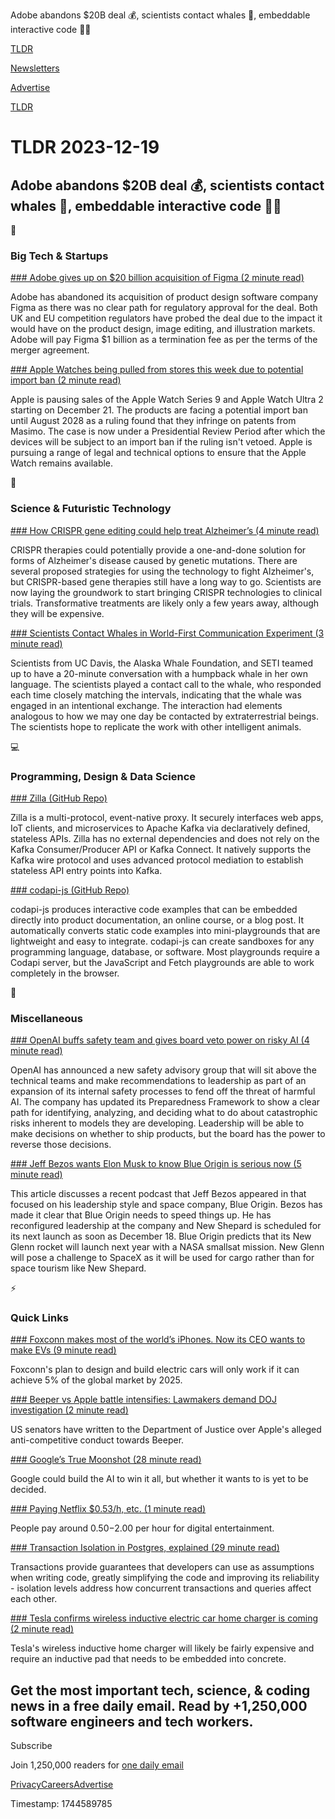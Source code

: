 Adobe abandons $20B deal 💰, scientists contact whales 🐋, embeddable interactive code 👨‍💻

[TLDR](/)

[Newsletters](/newsletters)

[Advertise](https://advertise.tldr.tech/)

[TLDR](/)

# TLDR 2023-12-19

## Adobe abandons $20B deal 💰, scientists contact whales 🐋, embeddable interactive code 👨‍💻

📱

### Big Tech & Startups

[### Adobe gives up on $20 billion acquisition of Figma (2 minute read)](https://arstechnica.com/tech-policy/2023/12/adobe-gives-up-on-20-billion-acquisition-of-figma/?utm_source=tldrnewsletter)

Adobe has abandoned its acquisition of product design software company Figma as there was no clear path for regulatory approval for the deal. Both UK and EU competition regulators have probed the deal due to the impact it would have on the product design, image editing, and illustration markets. Adobe will pay Figma $1 billion as a termination fee as per the terms of the merger agreement.

[### Apple Watches being pulled from stores this week due to potential import ban (2 minute read)](https://arstechnica.com/gadgets/2023/12/apple-watches-being-pulled-from-stores-this-week-due-to-potential-import-ban/?utm_source=tldrnewsletter)

Apple is pausing sales of the Apple Watch Series 9 and Apple Watch Ultra 2 starting on December 21. The products are facing a potential import ban until August 2028 as a ruling found that they infringe on patents from Masimo. The case is now under a Presidential Review Period after which the devices will be subject to an import ban if the ruling isn't vetoed. Apple is pursuing a range of legal and technical options to ensure that the Apple Watch remains available.

🚀

### Science & Futuristic Technology

[### How CRISPR gene editing could help treat Alzheimer’s (4 minute read)](https://www.nature.com/articles/d41586-023-03931-5?utm_source=tldrnewsletter)

CRISPR therapies could potentially provide a one-and-done solution for forms of Alzheimer's disease caused by genetic mutations. There are several proposed strategies for using the technology to fight Alzheimer's, but CRISPR-based gene therapies still have a long way to go. Scientists are now laying the groundwork to start bringing CRISPR technologies to clinical trials. Transformative treatments are likely only a few years away, although they will be expensive.

[### Scientists Contact Whales in World-First Communication Experiment (3 minute read)](https://www.sciencealert.com/scientists-contact-whales-in-world-first-communication-experiment?utm_source=tldrnewsletter)

Scientists from UC Davis, the Alaska Whale Foundation, and SETI teamed up to have a 20-minute conversation with a humpback whale in her own language. The scientists played a contact call to the whale, who responded each time closely matching the intervals, indicating that the whale was engaged in an intentional exchange. The interaction had elements analogous to how we may one day be contacted by extraterrestrial beings. The scientists hope to replicate the work with other intelligent animals.

💻

### Programming, Design & Data Science

[### Zilla (GitHub Repo)](https://github.com/aklivity/zilla?utm_source=tldrnewsletter)

Zilla is a multi-protocol, event-native proxy. It securely interfaces web apps, IoT clients, and microservices to Apache Kafka via declaratively defined, stateless APIs. Zilla has no external dependencies and does not rely on the Kafka Consumer/Producer API or Kafka Connect. It natively supports the Kafka wire protocol and uses advanced protocol mediation to establish stateless API entry points into Kafka.

[### codapi-js (GitHub Repo)](https://github.com/nalgeon/codapi-js?tab=readme-ov-file&amp;utm_source=tldrnewsletter)

codapi-js produces interactive code examples that can be embedded directly into product documentation, an online course, or a blog post. It automatically converts static code examples into mini-playgrounds that are lightweight and easy to integrate. codapi-js can create sandboxes for any programming language, database, or software. Most playgrounds require a Codapi server, but the JavaScript and Fetch playgrounds are able to work completely in the browser.

🎁

### Miscellaneous

[### OpenAI buffs safety team and gives board veto power on risky AI (4 minute read)](https://techcrunch.com/2023/12/18/openai-buffs-safety-team-and-gives-board-veto-power-on-risky-ai/?utm_source=tldrnewsletter)

OpenAI has announced a new safety advisory group that will sit above the technical teams and make recommendations to leadership as part of an expansion of its internal safety processes to fend off the threat of harmful AI. The company has updated its Preparedness Framework to show a clear path for identifying, analyzing, and deciding what to do about catastrophic risks inherent to models they are developing. Leadership will be able to make decisions on whether to ship products, but the board has the power to reverse those decisions.

[### Jeff Bezos wants Elon Musk to know Blue Origin is serious now (5 minute read)](https://www.theverge.com/24001656/jeff-bezos-elon-musk-space-blue-origin-rivalry?utm_source=tldrnewsletter)

This article discusses a recent podcast that Jeff Bezos appeared in that focused on his leadership style and space company, Blue Origin. Bezos has made it clear that Blue Origin needs to speed things up. He has reconfigured leadership at the company and New Shepard is scheduled for its next launch as soon as December 18. Blue Origin predicts that its New Glenn rocket will launch next year with a NASA smallsat mission. New Glenn will pose a challenge to SpaceX as it will be used for cargo rather than for space tourism like New Shepard.

⚡

### Quick Links

[### Foxconn makes most of the world’s iPhones. Now its CEO wants to make EVs (9 minute read)](https://www.cnn.com/2023/12/18/business/young-liu-risk-taker/?utm_source=tldrnewsletter)

Foxconn's plan to design and build electric cars will only work if it can achieve 5% of the global market by 2025.

[### Beeper vs Apple battle intensifies: Lawmakers demand DOJ investigation (2 minute read)](https://www.androidauthority.com/beeper-vs-apple-us-senators-letter-doj-3395333/?utm_source=tldrnewsletter)

US senators have written to the Department of Justice over Apple's alleged anti-competitive conduct towards Beeper.

[### Google’s True Moonshot (28 minute read)](https://stratechery.com/2023/googles-true-moonshot/?utm_source=tldrnewsletter)

Google could build the AI to win it all, but whether it wants to is yet to be decided.

[### Paying Netflix $0.53/h, etc. (1 minute read)](https://taylor.town/dollar-per-hour?utm_source=tldrnewsletter)

People pay around $0.50-$2.00 per hour for digital entertainment.

[### Transaction Isolation in Postgres, explained (29 minute read)](https://www.thenile.dev/blog/transaction-isolation-postgres?utm_source=tldrnewsletter)

Transactions provide guarantees that developers can use as assumptions when writing code, greatly simplifying the code and improving its reliability - isolation levels address how concurrent transactions and queries affect each other.

[### Tesla confirms wireless inductive electric car home charger is coming (2 minute read)](https://electrek.co/2023/12/18/tesla-confirms-wireless-inductive-electric-car-home-charger/?utm_source=tldrnewsletter)

Tesla's wireless inductive home charger will likely be fairly expensive and require an inductive pad that needs to be embedded into concrete.

## Get the most important tech, science, & coding news in a free daily email. Read by +1,250,000 software engineers and tech workers.

Subscribe

Join 1,250,000 readers for [one daily email](/api/latest/tech)

[Privacy](/privacy)[Careers](https://jobs.ashbyhq.com/tldr.tech)[Advertise](/tech/advertise)

Timestamp: 1744589785